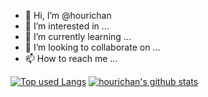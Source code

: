 - 👋 Hi, I’m @hourichan
- 👀 I’m interested in ...
- 🌱 I’m currently learning ...
- 💞️ I’m looking to collaborate on ...
- 📫 How to reach me ...

[![Top used Langs](https://github-readme-stats.vercel.app/api/top-langs/?username=hourichan&layout=compact&theme=tokyonight)](https://github.com/hourichan/)
[![hourichan's github stats](https://github-readme-stats.vercel.app/api?username=hourichan&hide=contribs&count_private=true&show_icons=true&theme=tokyonight)](https://github.com/hourichan/)
<!---
hourichan/hourichan is a ✨ special ✨ repository because its `README.md` (this file) appears on your GitHub profile.
You can click the Preview link to take a look at your changes.
--->
